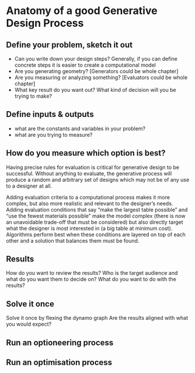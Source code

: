 # Anatomy of a good Generative Design Process

## Define your problem, sketch it out
*	Can you write down your design steps? Generally, if you can define concrete steps it is easier to create a computational model
*	Are you generating geometry? [Generators could be whole chapter]
*	Are you measuring or analyzing something? [Evaluators could be whole chapter]
*	What key result do you want out? What kind of decision will you be trying to make?

## Define inputs & outputs
*	what are the constants and variables in your problem?
*	what are you trying to measure?

## How do you measure which option is best?
Having precise rules for evaluation is critical for generative design to be successful. Without anything to evaluate, the generative process will produce a random and arbitrary set of designs which may not be of any use to a designer at all.

Adding evaluation criteria to a computational process makes it more complex, but also more realistic and relevant to the designer’s needs. Adding evaluation conditions that say “make the largest table possible” and “use the fewest materials possible” make the model complex (there is now an unavoidable trade-off that must be considered) but also directly target what the designer is most interested in (a big table at minimum cost). Algorithms perform best  when these conditions are layered on top of each other and a solution that balances them must be found.

## Results
How do you want to review the results?
Who is the target audience and what do you want them to decide on?
What do you want to do with the results?

## Solve it once
Solve it once by flexing the dynamo graph
Are the results aligned with what you would expect?

## Run an optioneering process


## Run an optimisation process
